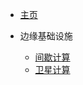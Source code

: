 
<!-- _navbar.md -->


* [主页](README.md)
  
* 边缘基础设施

  * [间歇计算](intermittent_computing.md ':encrypted')
  * [卫星计算](satellite_computing.md ':encrypted')
